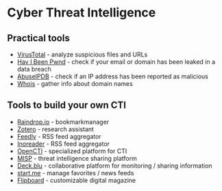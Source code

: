 # Cyber Threat Intelligence

## Practical tools
- [VirusTotal](https://www.virustotal.com/gui/home)  - analyze suspicious files and URLs
- [Hav I Been Pwnd](https://haveibeenpwned.com/)  - check if your email or domain has been leaked in a data breach
- [AbuseIPDB](https://www.abuseipdb.com/)  - check if an IP address has been reported as malicious
- [Whois](https://www.whois.com/)  - gather info about domain names

## Tools to build your own CTI

- [Raindrop.io](https://raindrop.io/)  - bookmarkmanager
- [Zotero](https://www.zotero.org/) - research assistant
- [Feedly](https://feedly.com/) - RSS feed aggregator
- [Inoreader](https://www.inoreader.com/nl/) -  RSS feed aggregator
- [OpenCTI](https://demo.opencti.io/dashboard) - specialized platform for CTI
- [MISP](https://www.misp-project.org/) - threat intelligence sharing platform
- [Deck.blu](https://deck.blue/) - collaborative platform for monitoring / sharing information
- [start.me](https://fr.about.start.me/) - manage favorites / news feeds
- [Flipboard](https://about.flipboard.com/) - customizable digital magazine